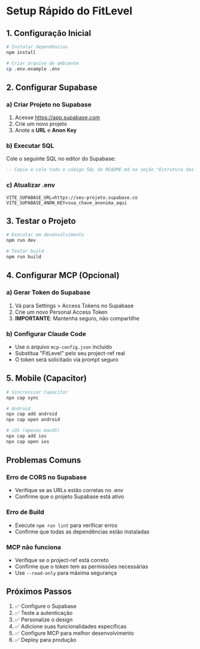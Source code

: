 # Setup Rápido do FitLevel

## 1. Configuração Inicial

```bash
# Instalar dependências
npm install

# Criar arquivo de ambiente
cp .env.example .env
```

## 2. Configurar Supabase

### a) Criar Projeto no Supabase
1. Acesse https://app.supabase.com
2. Crie um novo projeto
3. Anote a **URL** e **Anon Key**

### b) Executar SQL
Cole o seguinte SQL no editor do Supabase:

```sql
-- Copie e cole todo o código SQL do README.md na seção "Estrutura das Tabelas"
```

### c) Atualizar .env
```
VITE_SUPABASE_URL=https://seu-projeto.supabase.co
VITE_SUPABASE_ANON_KEY=sua_chave_anonima_aqui
```

## 3. Testar o Projeto

```bash
# Executar em desenvolvimento
npm run dev

# Testar build
npm run build
```

## 4. Configurar MCP (Opcional)

### a) Gerar Token do Supabase
1. Vá para Settings > Access Tokens no Supabase
2. Crie um novo Personal Access Token
3. **IMPORTANTE**: Mantenha seguro, não compartilhe

### b) Configurar Claude Code
- Use o arquivo `mcp-config.json` incluído
- Substitua "FitLevel" pelo seu project-ref real
- O token será solicitado via prompt seguro

## 5. Mobile (Capacitor)

```bash
# Sincronizar Capacitor
npx cap sync

# Android
npx cap add android
npx cap open android

# iOS (apenas macOS)
npx cap add ios  
npx cap open ios
```

## Problemas Comuns

### Erro de CORS no Supabase
- Verifique se as URLs estão corretas no .env
- Confirme que o projeto Supabase está ativo

### Erro de Build
- Execute `npm run lint` para verificar erros
- Confirme que todas as dependências estão instaladas

### MCP não funciona
- Verifique se o project-ref está correto
- Confirme que o token tem as permissões necessárias
- Use `--read-only` para máxima segurança

## Próximos Passos

1. ✅ Configure o Supabase
2. ✅ Teste a autenticação 
3. ✅ Personalize o design
4. ✅ Adicione suas funcionalidades específicas
5. ✅ Configure MCP para melhor desenvolvimento
6. ✅ Deploy para produção